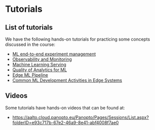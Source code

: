 # Tutorials

## List of tutorials
We have the following hands-on tutorials for practicing some concepts discussed in the course:

* [ML end-to-end experiment management](./MLProjectManagement/)
* [Observability and Monitoring](./PerformanceMonitoring)
* [Machine Learning Serving](./MLServing)
* [Quality of Analytics for ML](./qoa4ml)
* [Edge ML Pipeline](./edgemodelop)
* [Common ML Development Activities in Edge Systems](./edgemlcommons)

## Videos
Some tutorials have hands-on videos that can be found at:
* https://aalto.cloud.panopto.eu/Panopto/Pages/Sessions/List.aspx?folderID=e93c717b-67e2-46a9-8e41-abf4008f7ae0

